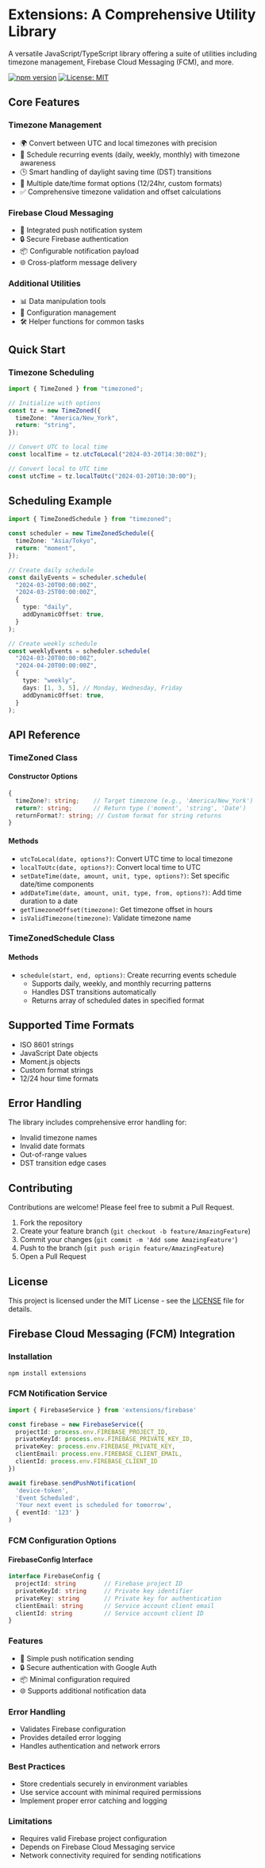 # Extensions: A Comprehensive Utility Library

A versatile JavaScript/TypeScript library offering a suite of utilities including timezone management, Firebase Cloud Messaging (FCM), and more.

[![npm version](https://badge.fury.io/js/extensions.svg)](https://badge.fury.io/js/extensions)
[![License: MIT](https://img.shields.io/badge/License-MIT-yellow.svg)](https://opensource.org/licenses/MIT)

## Core Features

### Timezone Management
- 🌍 Convert between UTC and local timezones with precision
- 📅 Schedule recurring events (daily, weekly, monthly) with timezone awareness
- 🕒 Smart handling of daylight saving time (DST) transitions
- 🔄 Multiple date/time format options (12/24hr, custom formats)
- ✅ Comprehensive timezone validation and offset calculations

### Firebase Cloud Messaging
- 🔔 Integrated push notification system
- 🔒 Secure Firebase authentication
- 📦 Configurable notification payload
- 🌐 Cross-platform message delivery

### Additional Utilities
- 📊 Data manipulation tools
- 🔧 Configuration management
- 🛠 Helper functions for common tasks

## Quick Start

### Timezone Scheduling

```typescript
import { TimeZoned } from "timezoned";

// Initialize with options
const tz = new TimeZoned({
  timeZone: "America/New_York",
  return: "string",
});

// Convert UTC to local time
const localTime = tz.utcToLocal("2024-03-20T14:30:00Z");

// Convert local to UTC time
const utcTime = tz.localToUtc("2024-03-20T10:30:00");
```

## Scheduling Example

```typescript
import { TimeZonedSchedule } from "timezoned";

const scheduler = new TimeZonedSchedule({
  timeZone: "Asia/Tokyo",
  return: "moment",
});

// Create daily schedule
const dailyEvents = scheduler.schedule(
  "2024-03-20T00:00:00Z",
  "2024-03-25T00:00:00Z",
  {
    type: "daily",
    addDynamicOffset: true,
  }
);

// Create weekly schedule
const weeklyEvents = scheduler.schedule(
  "2024-03-20T00:00:00Z",
  "2024-04-20T00:00:00Z",
  {
    type: "weekly",
    days: [1, 3, 5], // Monday, Wednesday, Friday
    addDynamicOffset: true,
  }
);
```

## API Reference

### TimeZoned Class

#### Constructor Options

```typescript
{
  timeZone?: string;    // Target timezone (e.g., 'America/New_York')
  return?: string;      // Return type ('moment', 'string', 'Date')
  returnFormat?: string; // Custom format for string returns
}
```

#### Methods

- `utcToLocal(date, options?)`: Convert UTC time to local timezone
- `localToUtc(date, options?)`: Convert local time to UTC
- `setDateTime(date, amount, unit, type, options?)`: Set specific date/time components
- `addDateTime(date, amount, unit, type, from, options?)`: Add time duration to a date
- `getTimezoneOffset(timezone)`: Get timezone offset in hours
- `isValidTimezone(timezone)`: Validate timezone name

### TimeZonedSchedule Class

#### Methods

- `schedule(start, end, options)`: Create recurring events schedule
  - Supports daily, weekly, and monthly recurring patterns
  - Handles DST transitions automatically
  - Returns array of scheduled dates in specified format

## Supported Time Formats

- ISO 8601 strings
- JavaScript Date objects
- Moment.js objects
- Custom format strings
- 12/24 hour time formats

## Error Handling

The library includes comprehensive error handling for:

- Invalid timezone names
- Invalid date formats
- Out-of-range values
- DST transition edge cases

## Contributing

Contributions are welcome! Please feel free to submit a Pull Request.

1. Fork the repository
2. Create your feature branch (`git checkout -b feature/AmazingFeature`)
3. Commit your changes (`git commit -m 'Add some AmazingFeature'`)
4. Push to the branch (`git push origin feature/AmazingFeature`)
5. Open a Pull Request

## License

This project is licensed under the MIT License - see the [LICENSE](LICENSE) file for details.

## Firebase Cloud Messaging (FCM) Integration

### Installation
```bash
npm install extensions
```

### FCM Notification Service

```typescript
import { FirebaseService } from 'extensions/firebase'

const firebase = new FirebaseService({
  projectId: process.env.FIREBASE_PROJECT_ID,
  privateKeyId: process.env.FIREBASE_PRIVATE_KEY_ID,
  privateKey: process.env.FIREBASE_PRIVATE_KEY,
  clientEmail: process.env.FIREBASE_CLIENT_EMAIL,
  clientId: process.env.FIREBASE_CLIENT_ID
})

await firebase.sendPushNotification(
  'device-token',
  'Event Scheduled',
  'Your next event is scheduled for tomorrow',
  { eventId: '123' }
)
```

### FCM Configuration Options

#### FirebaseConfig Interface
```typescript
interface FirebaseConfig {
  projectId: string        // Firebase project ID
  privateKeyId: string     // Private key identifier
  privateKey: string       // Private key for authentication
  clientEmail: string      // Service account client email
  clientId: string         // Service account client ID
}
```

### Features
- 🔔 Simple push notification sending
- 🔒 Secure authentication with Google Auth
- 📦 Minimal configuration required
- 🌐 Supports additional notification data

### Error Handling
- Validates Firebase configuration
- Provides detailed error logging
- Handles authentication and network errors

### Best Practices
- Store credentials securely in environment variables
- Use service account with minimal required permissions
- Implement proper error catching and logging

### Limitations
- Requires valid Firebase project configuration
- Depends on Firebase Cloud Messaging service
- Network connectivity required for sending notifications

